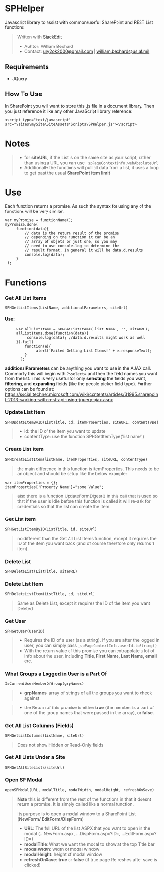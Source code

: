 
# SPHelper
Javascript library to assist with common/useful SharePoint and REST List functions

> Written with [StackEdit](https://stackedit.io/) 
> - Auhtor: William Bechard
> - Contact: ury2ok2000@gmail.com | [william.bechard@us.af.mil](william.bechard@us.af.mil)
> 
## Requirements

 - JQuery

## How To Use
In SharePoint you will want to store this .js file in a document library. Then you just reference it like any other JavaScript library reference:

    <script type="text/javascript"  src="\sites\mySite\SiteAssets\Scripts\SPHelper.js"></script>
   
# Notes

 > - for **siteURL**, if the List is on the same site as your script, rather than using a URL you can use `_spPageContextInfo.webAbsoluteUrl`
 > - Additionally the functions will pull all data from a list, it uses a loop to get past the usual **SharePoint item limit**

# Use
Each function returns a promise. As such the syntax for using any of the functions will be very similar.

    var myPromise = functionName();
    myPromise.done(
         function(data){
	         // data is the return result of the promise
	         // depending on the function it can be an
	         // array of objets or just one, so you may
	         // need to use console.log to determine the 
	         // result format. In general it will be data.d.results
	         console.log(data);
         }
     );

# Functions

### Get All List Items:
    SPHGetListItems(ListName, additionalParameters, siteUrl)
#### Use: 
         var allListItems = SPHGetListItems('list Name', '', siteURL);
         allListItems.done(function(data){
              console.log(data); //data.d.results might work as well 
         }).fail(
             function(e){ 
                  alert('Failed Getting List Items!' + e.responseText);
             }
           );
**additionalParameters** can be anything you want to use in the AJAX call. Commonly this will begin with `?$select=`   and then the field names you want from the list. This is very useful for only **selecting** the fields you want, **filtering**, and **expanding** fields (like the people picker field type). Further options can be found at: https://social.technet.microsoft.com/wiki/contents/articles/31995.sharepoint-2013-working-with-rest-api-using-jquery-ajax.aspx

### Update List Item

    SPHUpdateItemByID(ListTitle, id, itemProperties, siteURL, contentType)
> - id: the ID of the item you want to update
> - contentType: use the function SPHGetItemType('list name')

### Create List Item

    SPHCreateListItem(listName, itemProperties, siteURL, contentType)
> the main difference in this function is itemProperties. This needs to be an object and should be setup like the below example:

    var itemProperties = {};
    itemProperties['Property Name']="some Value";
> also there is a function UpdateFormDigest() in this call that is used so that if the user is Idle before this function is called it will re-ask for credentials so that the list can create the item.

### Get List Item

    SPHGetListItemByID(ListTitle, id, siteUrl)
> no different than the Get All List Items function, except it requires the ID of the item you want back (and of course therefore only returns 1 item). 

### Delete List

    SPHDeleteList(ListTitle, siteURL)

### Delete List Item

    SPHDeleteListItem(ListTitle, id, siteUrl)
    
  > Same as Delete List, except it requires the ID of the item you want Deleted

### Get User

    SPHGetUser(UserID)
> - Requires the ID of a user (as a string). If you are after the logged in user, you can simply pass `_spPageContextInfo.userId.toString()`
> - With the return value of this promise you can extrapolate a lot of info about the user, including **Title, First Name, Last Name, email** etc.

### What Groups a Logged in User is a Part Of

    IsCurrentUserMemberOfGroup(grpNames)
>  - **grpNames**: array of strings of all the groups you want to check
   against

> - the Return  of this promise is either **true** (the member is a part of one of the group names that were passed in the array), or **false**. 


### Get All List Columns (Fields)

    SPHGetListColumns(ListName, siteUrl)
> Does not show Hidden or Read-Only fields

### Get All Lists Under a Site

    SPHGetAllSiteLists(siteUrl)
 
 ### Open SP Modal
 

    openSPModal(URL, modalTitle, modalWidth, modalHeight, refreshOnSave)
   
   > **Note** this is different from the rest of the functions in that it doesnt return a promise. It is simply called like a normal function.
   > 
   > Its purpose is to open a modal window to a SharePoint List (**NewForm/ EditForm/DispForm**)
   > - **URL**: The full URL of the list ASPX that you want to open in the modal (...NewForm.aspx, ...DispForm.aspx?ID=, ...EditForm.aspx?ID=)
   > - **modalTitle**: What we want the modal to show at the top Title bar
   > - **modalWidth**: width of modal window
   > - **modalHeight**: height of modal window
   > - **refreshOnSave**: **true** or **false** (if true page Refreshes after save is clicked)
